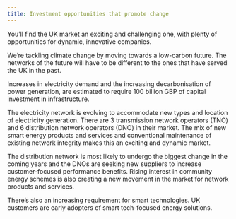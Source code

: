 ```yaml
---
title: Investment opportunities that promote change
---
```

You’ll find the UK market an exciting and challenging one, with plenty of opportunities for dynamic, innovative companies.

We’re tackling climate change by moving towards a low-carbon future. The networks of the future will have to be different to the ones that have served the UK in the past.
 
Increases in electricity demand and the increasing decarbonisation of power generation, are estimated to require 100 billion GBP of capital investment in infrastructure. 

The electricity network is evolving to accommodate new types and location of electricity generation. There are 3 transmission network operators (TNO) and 6 distribution network operators (DNO) in their market. The mix of new smart energy products and services and conventional maintenance of existing network integrity makes this an exciting and dynamic market.
 
The distribution network is most likely to undergo the biggest change in the coming years and the DNOs are seeking new suppliers to increase customer-focused performance benefits. Rising interest in community energy schemes is also creating a new movement in the market for network products and services.
 
There’s also an increasing requirement for smart technologies. UK customers are early adopters of smart tech-focused energy solutions.

